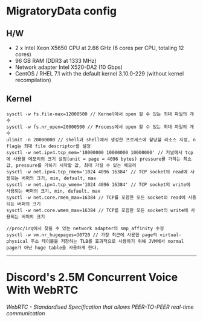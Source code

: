 # MigratoryData config
## H/W
* 2 x Intel Xeon X5650 CPU at 2.66 GHz (6 cores per CPU, totaling 12 cores)
* 96 GB RAM (DDR3 at 1333 MHz)
* Network adapter Intel X520-DA2 (10 Gbps)
* CentOS / RHEL 7.1 with the default kernel 3.10.0-229 (without kernel recompilation)

## Kernel

	sysctl -w fs.file-max=12000500 // Kernel에서 open 할 수 있는 최대 파일의 개수
	sysctl -w fs.nr_open=20000500 // Process에서 open 할 수 있는 최대 파일의 개수
	ulimit -n 20000000 // shell과 shell에서 생성한 프로세스에 할당할 리소스 지정, n flag는 최대 file descriptor를 설정
	sysctl -w net.ipv4.tcp_mem='10000000 10000000 10000000' // 커널에서 tcp에 사용할 메모리의 크기 설정(unit = page = 4096 bytes) pressure를 가하는 최소값, pressure를 가하기 시작할 값, 최대 가질 수 있는 메모리
	sysctl -w net.ipv4.tcp_rmem='1024 4096 16384' // TCP socket의 read에 사용되는 버퍼의 크기, min, default, max
	sysctl -w net.ipv4.tcp_wmem='1024 4096 16384' // TCP socket의 write에 사용되는 버퍼의 크기, min, default, max
	sysctl -w net.core.rmem_max=16384 // TCP를 포함한 모든 socket의 read에 사용되는 버퍼의 크기 
	sysctl -w net.core.wmem_max=16384 // TCP를 포함한 모든 socket의 write에 사용되는 버퍼의 크기 
	
	//proc/irq에서 찾을 수 있는 network adapter의 smp_affinity 수정
	sysctl -w vm.nr_hugepages=30720 // 가장 최근에 사용한 page의 virtual-physical 주소 테이블을 저장하는 TLB를 효과적으로 사용하기 위해 JVM에서 normal page가 아닌 huge table을 사용하게 한다.

---

# Discord's 2.5M Concurrent Voice With WebRTC
*WebRTC - Standardised Specification that allows PEER-TO-PEER real-time communication*























